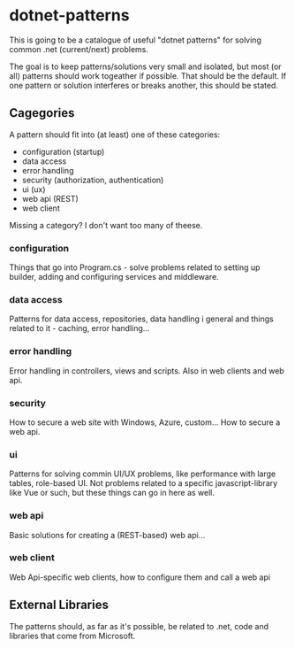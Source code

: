 # dotnet-patterns

This is going to be a catalogue of useful "dotnet patterns" for solving common .net (current/next) problems.

The goal is to keep patterns/solutions very small and isolated, but most (or all) patterns should
work togeather if possible. That should be the default. If one pattern or solution interferes or breaks
another, this should be stated.

## Cagegories

A pattern should fit into (at least) one of these categories:

- configuration (startup)
- data access
- error handling
- security (authorization, authentication)
- ui (ux)
- web api (REST)
- web client

Missing a category? I don't want too many of theese.

### configuration

Things that go into Program.cs - solve problems related to setting up builder, adding and configuring 
services and middleware.

### data access

Patterns for data access, repositories, data handling i general and things related to it - caching, 
error handling...

### error handling

Error handling in controllers, views and scripts. Also in web clients and web api.

### security

How to secure a web site with Windows, Azure, custom... How to secure a web api.

### ui

Patterns for solving commin UI/UX problems, like performance with large tables, role-based UI. Not problems
related to a specific javascript-library like Vue or such, but these things can go in here as well.

### web api

Basic solutions for creating a (REST-based) web api...

### web client

Web Api-specific web clients, how to configure them and call a web api


## External Libraries

The patterns should, as far as it's possible, be related to .net, code and libraries that come from Microsoft.

